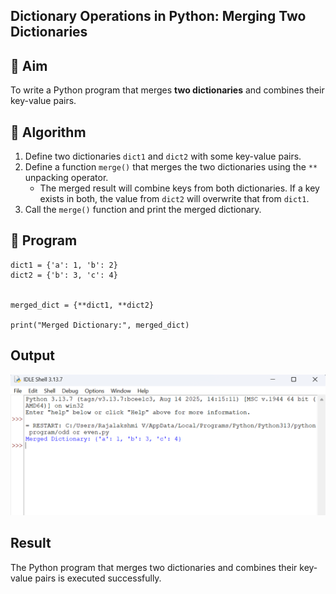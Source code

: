 ## Dictionary Operations in Python: Merging Two Dictionaries

## 🎯 Aim
To write a Python program that merges **two dictionaries** and combines their key-value pairs.

## 🧠 Algorithm
1. Define two dictionaries `dict1` and `dict2` with some key-value pairs.
2. Define a function `merge()` that merges the two dictionaries using the `**` unpacking operator.
   - The merged result will combine keys from both dictionaries. If a key exists in both, the value from `dict2` will overwrite that from `dict1`.
3. Call the `merge()` function and print the merged dictionary.

## 🧾 Program

```
dict1 = {'a': 1, 'b': 2}
dict2 = {'b': 3, 'c': 4}


merged_dict = {**dict1, **dict2}

print("Merged Dictionary:", merged_dict)
```

## Output
![alt text](m4-2.png)


## Result
The Python program that merges two dictionaries and combines their key-value pairs is executed successfully.

